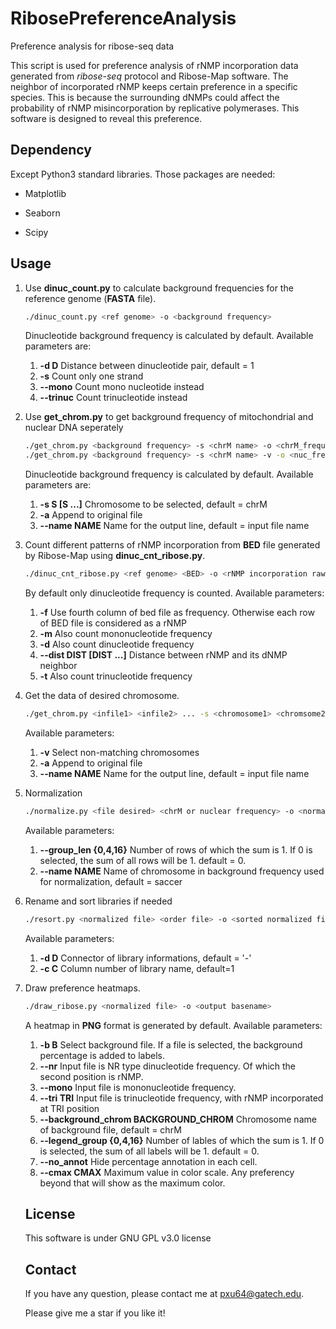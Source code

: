 # RibosePreferenceAnalysis
Preference analysis for ribose-seq data

This script is used for preference analysis of rNMP incorporation data generated from _ribose-seq_ protocol and Ribose-Map software. The neighbor of incorporated rNMP keeps certain preference in a specific species. This is because the surrounding dNMPs could affect the probability of rNMP misincorporation by replicative polymerases. This software is designed to reveal this preference.

## Dependency

Except Python3 standard libraries. Those packages are needed:

- Matplotlib

- Seaborn

- Scipy

## Usage

1. Use __dinuc_count.py__ to calculate background frequencies for the reference genome (__FASTA__ file).
   ```bash
   ./dinuc_count.py <ref genome> -o <background frequency>
   ```
   Dinucleotide background frequency is calculated by default. Available parameters are:
   1. __-d D__  Distance between dinucleotide pair, default = 1
   1. __-s__  Count only one strand
   1. __--mono__  Count mono nucleotide instead
   1. __--trinuc__  Count trinucleotide instead

1. Use __get_chrom.py__ to get background frequency of mitochondrial and nuclear DNA seperately
   ```bash
   ./get_chrom.py <background frequency> -s <chrM name> -o <chrM_frequency>
   ./get_chrom.py <background frequency> -s <chrM name> -v -o <nuc_frequency>
   ```
   Dinucleotide background frequency is calculated by default. Available parameters are:
   1. __-s S [S ...]__  Chromosome to be selected, default = chrM
   1. __-a__  Append to original file
   1. __--name NAME__  Name for the output line, default = input file name
   
1. Count different patterns of rNMP incorporation from __BED__ file generated by Ribose-Map using __dinuc_cnt_ribose.py__.
   ```bash
   ./dinuc_cnt_ribose.py <ref genome> <BED> -o <rNMP incorporation raw>
   ```
   By default only dinucleotide frequency is counted. Available parameters:
   1. __-f__  Use fourth column of bed file as frequency. Otherwise each row of BED file is considered as a rNMP
   1. __-m__  Also count mononucleotide frequency
   1. __-d__  Also count dinucleotide frequency
   1. __--dist DIST [DIST ...]__  Distance between rNMP and its dNMP neighbor
   1. __-t__  Also count trinucleotide frequency
   
1. Get the data of desired chromosome.
   ```bash
   ./get_chrom.py <infile1> <infile2> ... -s <chromosome1> <chromsome2> ... -o <file desired>
   ```
   Available parameters:
   1. __-v__  Select non-matching chromosomes 
   1. __-a__  Append to original file 
   1. __--name NAME__  Name for the output line, default = input file name

1. Normalization
   ```bash
   ./normalize.py <file desired> <chrM or nuclear frequency> -o <normalized file>
   ```
   Available parameters:
   1. __--group_len {0,4,16}__  Number of rows of which the sum is 1. If 0 is selected, the sum of all rows will be 1. default = 0.
   1. __--name NAME__  Name of chromosome in background frequency used for normalization, default = saccer
   
1. Rename and sort libraries if needed
   ```bash
   ./resort.py <normalized file> <order file> -o <sorted normalized file>
   ```
   Available parameters:
   1. __-d D__  Connector of library informations, default = '-'
   2. __-c C__  Column number of library name, default=1

2. Draw preference heatmaps.
   ```bash
   ./draw_ribose.py <normalized file> -o <output basename>
   ```
   A heatmap in __PNG__ format is generated by default. Available parameters:
   1. __-b B__  Select background file. If a file is selected, the background percentage is added to labels.
   1. __--nr__  Input file is NR type dinucleotide frequency. Of which the second position is rNMP.
   1. __--mono__  Input file is mononucleotide frequency.
   1. __--tri TRI__  Input file is trinucleotide frequency, with rNMP incorporated at TRI position
   1. __--background_chrom BACKGROUND_CHROM__  Chromosome name of background file, default = chrM
   1. __--legend_group {0,4,16}__  Number of lables of which the sum is 1. If 0 is selected, the sum of all labels will be 1. default = 0.
   1. __--no_annot__  Hide percentage annotation in each cell.
   1. __--cmax CMAX__  Maximum value in color scale. Any preferency beyond that will show as the maximum color.
   
   ## License
   
   This software is under GNU GPL v3.0 license
   
   ## Contact
   
   If you have any question, please contact me at [pxu64@gatech.edu](mailto:pxu64@gatech.edu).
   
   Please give me a star if you like it!


